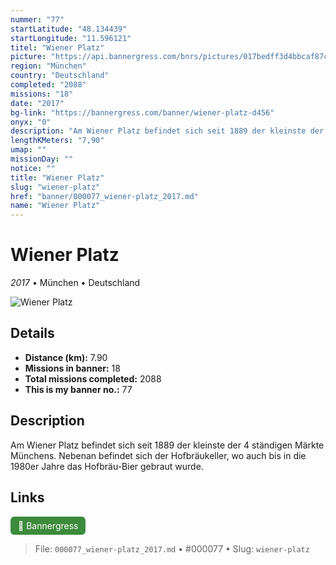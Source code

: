 ```yaml
---
nummer: "77"
startLatitude: "48.134439"
startLongitude: "11.596121"
titel: "Wiener Platz"
picture: "https://api.bannergress.com/bnrs/pictures/017bedff3d4bbcaf87c58d14b36ffd1e"
region: "München"
country: "Deutschland"
completed: "2088"
missions: "18"
date: "2017"
bg-link: "https://bannergress.com/banner/wiener-platz-d456"
onyx: "0"
description: "Am Wiener Platz befindet sich seit 1889 der kleinste der 4 ständigen Märkte Münchens. Nebenan befindet sich der Hofbräukeller, wo auch bis in die 1980er Jahre das Hofbräu-Bier gebraut wurde."
lengthKMeters: "7,90"
umap: ""
missionDay: ""
notice: ""
title: "Wiener Platz"
slug: "wiener-platz"
href: "banner/000077_wiener-platz_2017.md"
name: "Wiener Platz"
---
```

# Wiener Platz

*2017* • München • Deutschland

![Wiener Platz](https://api.bannergress.com/bnrs/pictures/017bedff3d4bbcaf87c58d14b36ffd1e)



## Details
- **Distance (km):** 7.90
- **Missions in banner:** 18
- **Total missions completed:** 2088
- **This is my banner no.:** 77



## Description
Am Wiener Platz befindet sich seit 1889 der kleinste der 4 ständigen Märkte Münchens. Nebenan befindet sich der Hofbräukeller, wo auch bis in die 1980er Jahre das Hofbräu-Bier gebraut wurde.



## Links
<a href="https://bannergress.com/banner/wiener-platz-d456" target="_blank" style="display:inline-block;margin-right:8px;padding:6px 12px;background:#3c8b3c;color:#fff;text-decoration:none;border-radius:6px;">🔗 Bannergress</a>



> File: `000077_wiener-platz_2017.md`
> • #000077
> • Slug: `wiener-platz`
